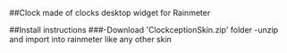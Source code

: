 ##Clock made of clocks desktop widget for Rainmeter

##Install instructions
###-Download 'ClockceptionSkin.zip' folder
-unzip and import into rainmeter like any other skin
